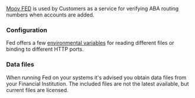 [Moov FED](https://github.com/moov-io/fed) is used by Customers as a service for verifying ABA routing numbers when accounts are added.

### Configuration

Fed offers a few [environmental variables](https://github.com/moov-io/fed#configuration) for reading different files or binding to different HTTP ports.

### Data files

When running Fed on your systems it's advised you obtain data files from your Financial Institution. The included files are not the latest available, but current files are licensed.
